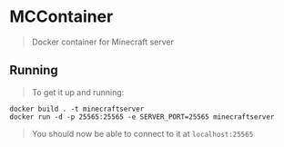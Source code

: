 # MCContainer
> Docker container for Minecraft server

## Running
> To get it up and running:

    docker build . -t minecraftserver
    docker run -d -p 25565:25565 -e SERVER_PORT=25565 minecraftserver

> You should now be able to connect to it at `localhost:25565`
